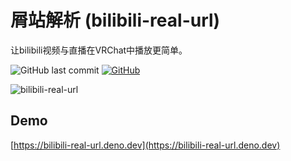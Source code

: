 # 屑站解析 (bilibili-real-url)

让bilibili视频与直播在VRChat中播放更简单。

![GitHub last commit](https://img.shields.io/github/last-commit/GizmoOAO/bilibili-real-url/main)
[![GitHub](https://img.shields.io/github/license/GizmoOAO/bilibili-real-url)](./LICENSE)

![bilibili-real-url](https://moe-counter-vercel.vercel.app/get/@bilibili-real-url?theme=rule34&length=auto)

## Demo

[https://bilibili-real-url.deno.dev](https://bilibili-real-url.deno.dev)

